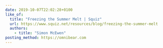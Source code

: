 ```yaml
---
date: 2019-10-07T22:02:28+0100
like_of:
  title: "Freezing the Summer Melt | Squiz"
  url: https://www.squiz.net/resources/blog/freezing-the-summer-melt
  authors:
    - title: "Simon McEwen"
posting_method: https://omnibear.com
---
```

